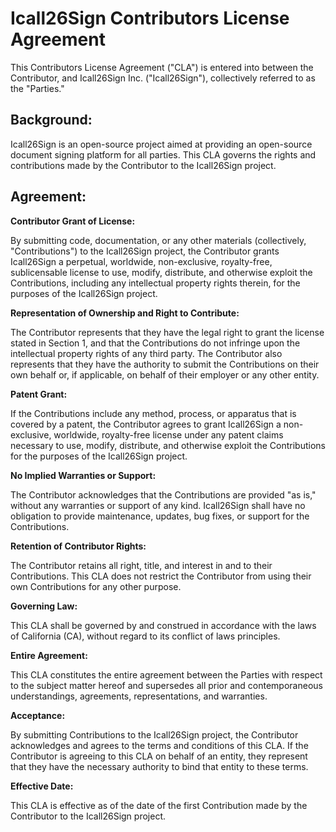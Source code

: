 # Icall26Sign Contributors License Agreement

This Contributors License Agreement ("CLA") is entered into between the Contributor, and Icall26Sign Inc. ("Icall26Sign"), collectively referred to as the "Parties."

## Background:

Icall26Sign is an open-source project aimed at providing an open-source document signing platform for all parties. This CLA governs the rights and contributions made by the Contributor to the Icall26Sign project.

## Agreement:

**Contributor Grant of License:**

By submitting code, documentation, or any other materials (collectively, "Contributions") to the Icall26Sign project, the Contributor grants Icall26Sign a perpetual, worldwide, non-exclusive, royalty-free, sublicensable license to use, modify, distribute, and otherwise exploit the Contributions, including any intellectual property rights therein, for the purposes of the Icall26Sign project.

**Representation of Ownership and Right to Contribute:**

The Contributor represents that they have the legal right to grant the license stated in Section 1, and that the Contributions do not infringe upon the intellectual property rights of any third party. The Contributor also represents that they have the authority to submit the Contributions on their own behalf or, if applicable, on behalf of their employer or any other entity.

**Patent Grant:**

If the Contributions include any method, process, or apparatus that is covered by a patent, the Contributor agrees to grant Icall26Sign a non-exclusive, worldwide, royalty-free license under any patent claims necessary to use, modify, distribute, and otherwise exploit the Contributions for the purposes of the Icall26Sign project.

**No Implied Warranties or Support:**

The Contributor acknowledges that the Contributions are provided "as is," without any warranties or support of any kind. Icall26Sign shall have no obligation to provide maintenance, updates, bug fixes, or support for the Contributions.

**Retention of Contributor Rights:**

The Contributor retains all right, title, and interest in and to their Contributions. This CLA does not restrict the Contributor from using their own Contributions for any other purpose.

**Governing Law:**

This CLA shall be governed by and construed in accordance with the laws of California (CA), without regard to its conflict of laws principles.

**Entire Agreement:**

This CLA constitutes the entire agreement between the Parties with respect to the subject matter hereof and supersedes all prior and contemporaneous understandings, agreements, representations, and warranties.

**Acceptance:**

By submitting Contributions to the Icall26Sign project, the Contributor acknowledges and agrees to the terms and conditions of this CLA. If the Contributor is agreeing to this CLA on behalf of an entity, they represent that they have the necessary authority to bind that entity to these terms.

**Effective Date:**

This CLA is effective as of the date of the first Contribution made by the Contributor to the Icall26Sign project.
